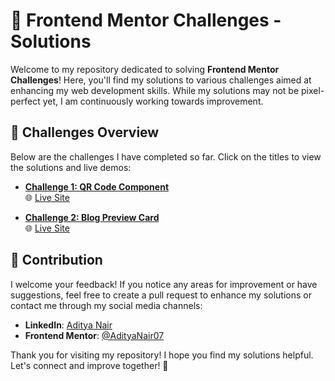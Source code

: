 # 🌟 Frontend Mentor Challenges - Solutions

Welcome to my repository dedicated to solving **Frontend Mentor Challenges**! Here, you'll find my solutions to various challenges aimed at enhancing my web development skills. While my solutions may not be pixel-perfect yet, I am continuously working towards improvement.

## 🚀 Challenges Overview

Below are the challenges I have completed so far. Click on the titles to view the solutions and live demos:

- **[Challenge 1: QR Code Component](https://www.frontendmentor.io/solutions/qr-code-component-DsqdX8fyja)**  
  🌐 [Live Site](https://front-end-mentor-qrcode-component.netlify.app/)

- **[Challenge 2: Blog Preview Card](#)**  
  🌐 [Live Site](#)

## 💬 Contribution

I welcome your feedback! If you notice any areas for improvement or have suggestions, feel free to create a pull request to enhance my solutions or contact me through my social media channels:

- **LinkedIn**: [Aditya Nair](https://www.linkedin.com/in/aditya-nair-766875229/)  
- **Frontend Mentor**: [@AdityaNair07](https://www.frontendmentor.io/profile/AdityaNair07)

Thank you for visiting my repository! I hope you find my solutions helpful. Let's connect and improve together! 🤝